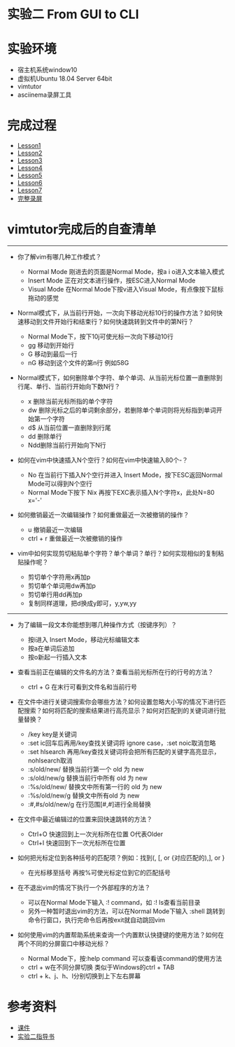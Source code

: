 
# 实验二 From GUI to CLI


# 实验环境
* 宿主机系统window10
* 虚拟机Ubuntu 18.04 Server 64bit
* vimtutor
* asciinema录屏工具

# 完成过程
* [Lesson1 ](https://asciinema.org/a/235235)
* [Lesson2](https://asciinema.org/a/235238)
* [Lesson3](https://asciinema.org/a/235239)
* [Lesson4](https://asciinema.org/a/235241)
* [Lesson5](https://asciinema.org/a/235243)
* [Lesson6](https://asciinema.org/a/235248)
* [Lesson7](https://asciinema.org/a/235250)
* [完整录屏](https://asciinema.org/a/234970)

# vimtutor完成后的自查清单

---

* 你了解vim有哪几种工作模式？
    - Normal Mode 刚进去的页面是Normal Mode，按a i o进入文本输入模式
    -  Insert Mode 正在对文本进行操作，按ESC进入Normal Mode
    - Visual Mode 在Normal Mode下按v进入Visual Mode，有点像按下鼠标拖动的感觉

* Normal模式下，从当前行开始，一次向下移动光标10行的操作方法？如何快速移动到文件开始行和结束行？如何快速跳转到文件中的第N行？
    - Normal Mode下，按下10j可使光标一次向下移动10行
    - gg 移动到开始行
    - G 移动到最后一行
    - nG  移动到这个文件的第n行  例如58G
* Normal模式下，如何删除单个字符、单个单词、从当前光标位置一直删除到行尾、单行、当前行开始向下数N行？
    - x 删除当前光标所指的单个字符
    - dw 删除光标之后的单词剩余部分，若删除单个单词则将光标指到单词开始第一个字符
    - d$ 从当前位置一直删除到行尾
    - dd 删除单行
    - Ndd删除当前行开始向下N行

* 如何在vim中快速插入N个空行？如何在vim中快速输入80个-？
  * No 在当前行下插入N个空行并进入 Insert Mode，按下ESC返回Normal Mode可以得到N个空行
  * Normal Mode下按下 Nix 再按下EXC表示插入N个字符x，此处N=80 x='-'
  
* 如何撤销最近一次编辑操作？如何重做最近一次被撤销的操作？
  * u 撤销最近一次编辑
  * ctrl + r 重做最近一次被撤销的操作
  
* vim中如何实现剪切粘贴单个字符？单个单词？单行？如何实现相似的复制粘贴操作呢？
  * 剪切单个字符用x再加p
  * 剪切单个单词用dw再加p
  * 剪切单行用dd再加p
  * 复制同样道理，把d换成y即可，y,yw,yy

---

* 为了编辑一段文本你能想到哪几种操作方式（按键序列）？
  * 按i进入 Insert Mode，移动光标编辑文本
  * 按a在单词后追加
  * 按o新起一行插入文本


* 查看当前正在编辑的文件名的方法？查看当前光标所在行的行号的方法？
  * ctrl + G 在末行可看到文件名和当前行号


* 在文件中进行关键词搜索你会哪些方法？如何设置忽略大小写的情况下进行匹配搜索？如何将匹配的搜索结果进行高亮显示？如何对匹配到的关键词进行批量替换？
  * /key  key是关键词
  * :set ic回车后再用/key查找关键词将 ignore case，:set noic取消忽略
  * :set hlsearch 再用/key查找关键词将会把所有匹配的关键字高亮显示， nohlsearch取消
  * :s/old/new/ 替换当前行第一个 old 为 new 
  * :s/old/new/g 替换当前行中所有 old 为 new 
  * :%s/old/new/ 替换文中所有第一行的  old 为 new
  * :%s/old/new/g 替换文中所有old 为 new
  * :#,#s/old/new/g 在行范围[#,#]进行全局替换
  
* 在文件中最近编辑过的位置来回快速跳转的方法？
  * Ctrl+O 快速回到上一次光标所在位置 O代表Older
  * Ctrl+I 快速回到下一次光标所在位置


* 如何把光标定位到各种括号的匹配项？例如：找到(, [, or {对应匹配的),], or }
  * 在光标移至括号 再按%可使光标定位到它的匹配括号


* 在不退出vim的情况下执行一个外部程序的方法？
  * 可以在Normal Mode下输入 :! command，如 :! ls查看当前目录
  * 另外一种暂时退出vim的方法，可以在Normal Mode下输入 :shell 跳转到命令行窗口，执行完命令后再按exit就自动跳回vim

* 如何使用vim的内置帮助系统来查询一个内置默认快捷键的使用方法？如何在两个不同的分屏窗口中移动光标？
  * Normal Mode下，按:help command 可以查看该command的使用方法
  * ctrl + w在不同分屏切换 类似于Windows的ctrl + TAB
  * ctrl + k、j、h、l分别切换到上下左右屏幕

# 参考资料
* [课件](http://sec.cuc.edu.cn/huangwei/course/LinuxSysAdmin/chap0x02.exp.md.html#/title-slide)
* [实验二指导书](https://github.com/c4pr1c3/LinuxSysAdmin/blob/master/chap0x02.exp.md)